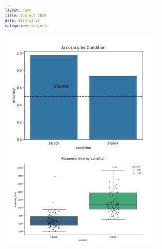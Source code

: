 ```yaml
---
layout: post
title: Subject 7029
date: 2024-11-27
categories: subjects
---
```


![](data/7029/run-12/7029_ATS_acc.png)
![](data/7029/run-12/7029_ATS_rt.png)
